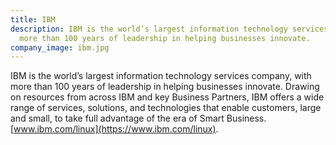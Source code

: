 ```yaml
---
title: IBM
description: IBM is the world’s largest information technology services company, with
  more than 100 years of leadership in helping businesses innovate.
company_image: ibm.jpg
---
```


IBM is the world’s largest information technology services company, with more than 100 years of leadership in helping businesses innovate. Drawing on resources from across IBM and key Business Partners, IBM offers a wide range of services, solutions, and technologies that enable customers, large and small, to take full advantage of the era of Smart Business. [www.ibm.com/linux](https://www.ibm.com/linux).
